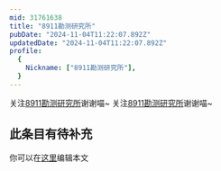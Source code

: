 ```yaml
---
mid: 31761638
title: "8911勘测研究所"
pubDate: "2024-11-04T11:22:07.892Z"
updatedDate: "2024-11-04T11:22:07.892Z"
profile:
  {
    Nickname: ["8911勘测研究所"],
  }
---
```


关注[8911勘测研究所](https://space.bilibili.com/31761638)谢谢喵~ 关注[8911勘测研究所](https://space.bilibili.com/31761638)谢谢喵~

## 此条目有待补充
你可以在[这里](https://github.com/Yuhanawa/VTuber.ICU/edit/master/src/content/v/8911勘测研究所/index.md)编辑本文
